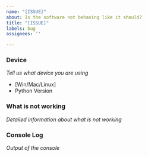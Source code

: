 ```yaml
---
name: "[ISSUE]"
about: Is the software not behaving like it should?
title: "[ISSUE]"
labels: bug
assignees: ''

---
```


### Device
*Tell us what device you are using*
- [Win/Mac/Linux]
- Python Version

### What is not working
*Detailed information about what is not working* 

### Console Log
*Output of the console*
